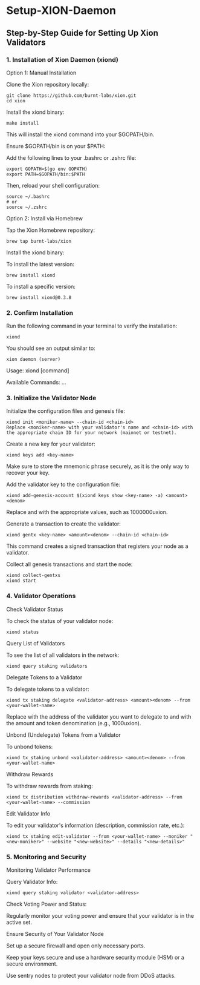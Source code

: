 # Setup-XION-Daemon

## Step-by-Step Guide for Setting Up Xion Validators

### 1. Installation of Xion Daemon (xiond)

Option 1: Manual Installation

Clone the Xion repository locally:

```
git clone https://github.com/burnt-labs/xion.git
cd xion
```
Install the xiond binary:

```
make install
```
This will install the xiond command into your $GOPATH/bin.

Ensure $GOPATH/bin is on your $PATH:

Add the following lines to your .bashrc or .zshrc file:

```
export GOPATH=$(go env GOPATH)
export PATH=$GOPATH/bin:$PATH
```
Then, reload your shell configuration:

```
source ~/.bashrc
# or
source ~/.zshrc
```
Option 2: Install via Homebrew

Tap the Xion Homebrew repository:

```
brew tap burnt-labs/xion
```
Install the xiond binary:

To install the latest version:

```
brew install xiond
```
To install a specific version:

```
brew install xiond@0.3.8
```
### 2. Confirm Installation
   
Run the following command in your terminal to verify the installation:

```
xiond
```
You should see an output similar to:

```
xion daemon (server)
```
Usage:
  xiond [command]

Available Commands:
  ...
### 3. Initialize the Validator Node
Initialize the configuration files and genesis file:

```
xiond init <moniker-name> --chain-id <chain-id>
Replace <moniker-name> with your validator's name and <chain-id> with the appropriate chain ID for your network (mainnet or testnet).
```
Create a new key for your validator:

```
xiond keys add <key-name>
```
Make sure to store the mnemonic phrase securely, as it is the only way to recover your key.

Add the validator key to the configuration file:

```
xiond add-genesis-account $(xiond keys show <key-name> -a) <amount><denom>
```
Replace <amount> and <denom> with the appropriate values, such as 1000000uxion.

Generate a transaction to create the validator:

```
xiond gentx <key-name> <amount><denom> --chain-id <chain-id>
```
This command creates a signed transaction that registers your node as a validator.

Collect all genesis transactions and start the node:

```
xiond collect-gentxs
xiond start
```
### 4. Validator Operations

Check Validator Status

To check the status of your validator node:

```
xiond status
```
Query List of Validators

To see the list of all validators in the network:

```
xiond query staking validators
```
Delegate Tokens to a Validator

To delegate tokens to a validator:

```
xiond tx staking delegate <validator-address> <amount><denom> --from <your-wallet-name>
```
Replace <validator-address> with the address of the validator you want to delegate to and <amount><denom> with the amount and token denomination (e.g., 1000uxion).

Unbond (Undelegate) Tokens from a Validator

To unbond tokens:

```
xiond tx staking unbond <validator-address> <amount><denom> --from <your-wallet-name>
```
Withdraw Rewards

To withdraw rewards from staking:

```
xiond tx distribution withdraw-rewards <validator-address> --from <your-wallet-name> --commission
```
Edit Validator Info

To edit your validator's information (description, commission rate, etc.):

```
xiond tx staking edit-validator --from <your-wallet-name> --moniker "<new-moniker>" --website "<new-website>" --details "<new-details>"
```
### 5. Monitoring and Security
   
Monitoring Validator Performance

Query Validator Info:

```
xiond query staking validator <validator-address>
```
Check Voting Power and Status:

Regularly monitor your voting power and ensure that your validator is in the active set.

Ensure Security of Your Validator Node

Set up a secure firewall and open only necessary ports.

Keep your keys secure and use a hardware security module (HSM) or a secure environment.

Use sentry nodes to protect your validator node from DDoS attacks.
